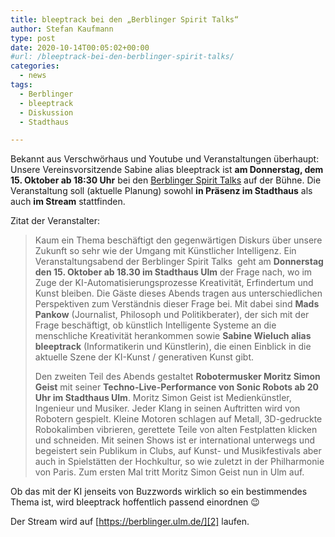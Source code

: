 ```yaml
---
title: bleeptrack bei den „Berblinger Spirit Talks“
author: Stefan Kaufmann
type: post
date: 2020-10-14T00:05:02+00:00
#url: /bleeptrack-bei-den-berblinger-spirit-talks/
categories:
  - news
tags:
  - Berblinger
  - bleeptrack
  - Diskussion
  - Stadthaus

---
```

Bekannt aus Verschwörhaus und Youtube und Veranstaltungen überhaupt: Unsere Vereinsvorsitzende Sabine alias bleeptrack ist **am Donnerstag, dem 15. Oktober ab 18:30 Uhr** bei den [Berblinger Spirit Talks][1] auf der Bühne. Die Veranstaltung soll (aktuelle Planung) sowohl **in Präsenz im Stadthaus** als auch **im Stream** stattfinden.

Zitat der Veranstalter:

>   Kaum ein Thema beschäftigt den gegenwärtigen Diskurs über unsere Zukunft so sehr wie der Umgang mit Künstlicher Intelligenz. Ein Veranstaltungsabend der Berblinger Spirit Talks  geht am **Donnerstag den 15. Oktober ab 18.30 im Stadthaus Ulm** der Frage nach, wo im Zuge der KI-Automatisierungsprozesse Kreativität, Erfindertum und Kunst bleiben. Die Gäste dieses Abends tragen aus unterschiedlichen Perspektiven zum Verständnis dieser Frage bei. Mit dabei sind **Mads Pankow** (Journalist, Philosoph und Politikberater), der sich mit der Frage beschäftigt, ob künstlich Intelligente Systeme an die menschliche Kreativität herankommen sowie **Sabine Wieluch alias bleeptrack** (Informatikerin und Künstlerin), die einen Einblick in die aktuelle Szene der KI-Kunst / generativen Kunst gibt.
>
>   Den zweiten Teil des Abends gestaltet **Robotermusker Moritz Simon Geist** mit seiner **Techno-Live-Performance von Sonic Robots ab 20 Uhr im Stadthaus Ulm**. Moritz Simon Geist ist Medienkünstler, Ingenieur und Musiker. Jeder Klang in seinen Auftritten wird von Robotern gespielt. Kleine Motoren schlagen auf Metall, 3D-gedruckte Robokalimben vibrieren, gerettete Teile von alten Festplatten klicken und schneiden. Mit seinen Shows ist er international unterwegs und begeistert sein Publikum in Clubs, auf Kunst- und Musikfestivals aber auch in Spielstätten der Hochkultur, so wie zuletzt in der Philharmonie von Paris. Zum ersten Mal tritt Moritz Simon Geist nun in Ulm auf.

Ob das mit der KI jenseits von Buzzwords wirklich so ein bestimmendes Thema ist, wird bleeptrack hoffentlich passend einordnen 😉

Der Stream wird auf [https://berblinger.ulm.de/][2] laufen.

 [1]: https://berblinger.ulm.de/programm/berblinger-spirit/spirit-talks
 [2]: https://berblinger.ulm.de/
